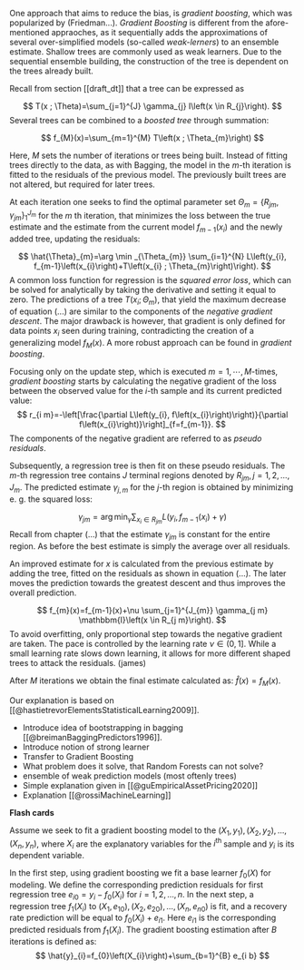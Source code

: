 One approach that aims to reduce the bias, is *gradient boosting*, which was popularized by (Friedman...). *Gradient Boosting* is different from the afore-mentioned appraoches, as it sequentially adds the approximations of several over-simplified models (so-called
*weak-lerners*) to an ensemble estimate. Shallow trees are commonly used as weak learners. Due to the sequential ensemble building, the construction of the tree is dependent on the trees already built.

Recall from section [[draft_dt]] that a tree can be expressed as

$$
T(x ; \Theta)=\sum_{j=1}^{J} \gamma_{j} I\left(x \in R_{j}\right).
$$
Several trees can be combined to a *boosted tree* through summation:

$$
f_{M}(x)=\sum_{m=1}^{M} T\left(x ; \Theta_{m}\right)
$$

Here, $M$ sets the number of iterations or trees being built. Instead of fitting trees directly to the data, as with Bagging, the model in the $m$-th iteration is fitted to the residuals of the previous model. The previously built trees are not altered, but required for later trees.

At each iteration one seeks to find the optimal parameter set $\Theta_{m}=\left\{R_{j m}, \gamma_{j m}\right\}_{1}^{J_{m}}$ for the $m$ th iteration, that minimizes the loss between the true estimate and the estimate from the current model $f_{m-1}\left(x_{i}\right)$ and the newly added tree, updating the residuals:

$$
\hat{\Theta}_{m}=\arg \min _{\Theta_{m}} \sum_{i=1}^{N} L\left(y_{i}, f_{m-1}\left(x_{i}\right)+T\left(x_{i} ; \Theta_{m}\right)\right).
$$
A common loss function for regression is the *squared error loss*, which can be solved for analytically by taking the derivative and setting it equal to zero. The predictions of a tree $T\left(x_{i} ; \Theta_{m}\right)$, that yield the maximum decrease of equation (...) are similar to the components of the *negative gradient descent*. The major drawback is however, that gradient is only defined for data points $x_i$ seen during training, contradicting the creation of a generalizing model $f_{M}(x)$. A more robust approach can be found in *gradient boosting*.

Focusing only on the update step, which is executed $m = 1,\cdots, M$-times, *gradient boosting* starts by calculating the negative gradient of the loss between the observed value for the $i$-th sample and its current predicted value:
$$
r_{i m}=-\left[\frac{\partial L\left(y_{i}, f\left(x_{i}\right)\right)}{\partial f\left(x_{i}\right)}\right]_{f=f_{m-1}}.
$$
The components of the negative gradient are referred to as *pseudo residuals*.

Subsequently, a regression tree is then fit on these pseudo residuals. The $m$-th regression tree contains $J$ terminal regions denoted by $R_{j m}, j=1,2, \ldots, J_{m}$. The predicted estimate $\gamma_{j,m}$ for the $j$-th region is obtained by minimizing e. g. the squared loss:

$$
\gamma_{j m}=\arg \min _{\gamma} \sum_{x_{i} \in R_{j m}} L\left(y_{i}, f_{m-1}\left(x_{i}\right)+\gamma\right)
$$
Recall from chapter (...) that the estimate $\gamma_{jm}$ is constant for the entire region. As before the best estimate is simply the average over all residuals.

An improved estimate for $x$ is calculated from the previous estimate by adding the tree, fitted on the residuals as shown in equation (...). The later moves the prediction towards the greatest descent and thus improves the overall prediction.

$$
f_{m}(x)=f_{m-1}(x)+\nu \sum_{j=1}^{J_{m}} \gamma_{j m} \mathbbm{I}\left(x \in R_{j m}\right).
$$
To avoid overfitting,  only proportional step towards the negative gradient are taken. The pace is controlled by the learning rate $\nu \in \left(0, 1\right]$. While a small learning rate slows down learning, it allows for more different shaped trees to attack the residuals. (james)

After $M$ iterations we obtain the final estimate calculated as: $\hat{f}(x)=f_{M}(x)$.






Our explanation is based on [[@hastietrevorElementsStatisticalLearning2009]].


-   Introduce idea of bootstrapping in bagging [[@breimanBaggingPredictors1996]].
- Introduce notion of strong learner
- Transfer to Gradient Boosting
- What problem does it solve, that Random Forests can not solve?
- ensemble of weak prediction models (most oftenly trees)
- Simple explanation given in [[@guEmpiricalAssetPricing2020]]
- Explanation [[@rossiMachineLearning]]



**Flash cards**

Assume we seek to fit a gradient boosting model to the $\left(X_{1}, y_{1}\right),\left(X_{2}, y_{2}\right), \ldots,\left(X_{n}, y_{n}\right)$, where $X_{i}$ are the explanatory variables for the $i^{\text {th }}$ sample and $y_{i}$ is its dependent variable.

In the first step, using gradient boosting we fit a base learner $f_{0}(X)$ for modeling. We define the corresponding prediction residuals for first regression tree $e_{i 0}=y_{i}-f_{0}\left(X_{i}\right)$ for $i=1,2, \ldots, n$. In the next step, a regression tree $f_{1}\left(X_{i}\right)$ to $\left(X_{1}, e_{10}\right),\left(X_{2}, e_{20}\right), \ldots,\left(X_{n}, e_{n 0}\right)$ is fit, and a recovery rate prediction will be equal to $f_{0}\left(X_{i}\right)+e_{i 1}$.
Here $e_{i 1}$ is the corresponding predicted residuals from $f_{1}\left(X_{i}\right)$. The gradient boosting estimation after $B$ iterations is defined as:
$$
\hat{y}_{i}=f_{0}\left(X_{i}\right)+\sum_{b=1}^{B} e_{i b}
$$



